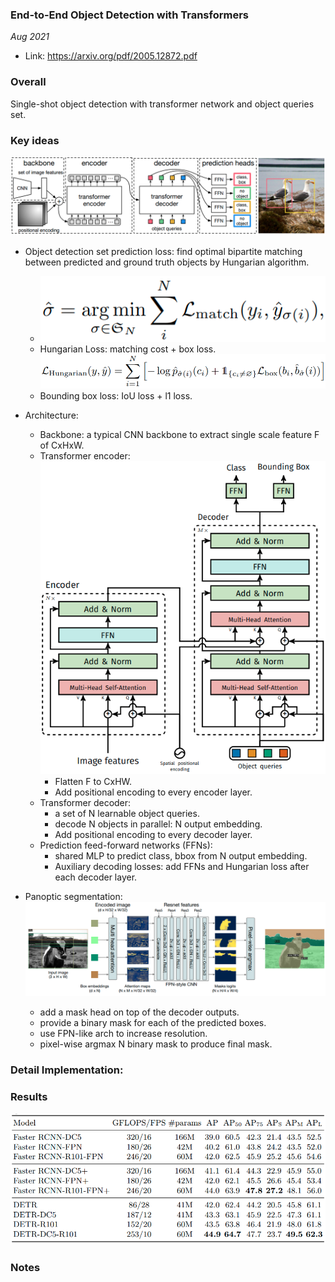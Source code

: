 ### End-to-End Object Detection with Transformers

_Aug 2021_

- Link: https://arxiv.org/pdf/2005.12872.pdf

### Overall

Single-shot object detection with transformer network and object queries set.

### Key ideas
![](images/detr_arch.png?raw=true)

- Object detection set prediction loss: find optimal bipartite matching between predicted and ground truth objects by Hungarian algorithm.
    * ![](images/detr_hungarian_assign.png?raw=true)
    * Hungarian Loss: matching cost + box loss.
    ![](images/detr_hungarian_loss.png?raw=true)
    * Bounding box loss: IoU loss + l1 loss.

- Architecture:
    * Backbone: a typical CNN backbone to extract single scale feature F of CxHxW.
    * Transformer encoder:
        ![](images/detr_trans.png?raw=true)
        - Flatten F to CxHW.
        - Add positional encoding to every encoder layer.
    * Transformer decoder:
        - a set of N learnable object queries.
        - decode N objects in parallel: N output embedding.
        - Add positional encoding to every decoder layer.
    * Prediction feed-forward networks (FFNs):
        - shared MLP to predict class, bbox from N output embedding.
        - Auxiliary decoding losses: add FFNs and Hungarian loss after each decoder layer.

- Panoptic segmentation:
    ![](images/detr_seg.png?raw=true)
    - add a mask head on top of the decoder outputs.
    - provide a binary mask for each of the predicted boxes.
    - use FPN-like arch to increase resolution.
    - pixel-wise argmax N binary mask to produce final mask.
    


### Detail Implementation:


### Results
![](images/detr_results.png?raw=true)

### Notes